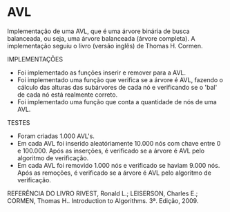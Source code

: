 # AVL
Implementação de uma AVL, que é uma árvore binária de busca balanceada, ou seja, uma árvore balanceada (árvore completa). A implementação seguiu o livro (versão inglês) de Thomas H. Cormen.

IMPLEMENTAÇÕES
- Foi implementado as funções inserir e remover para a AVL.
- Foi implementado uma função que verifica se a árvore é AVL, fazendo o cálculo das alturas das subárvores de cada nó e verificando se o 'bal' de cada nó está realmente correto.
- Foi implementado uma função que conta a quantidade de nós de uma AVL.

TESTES
- Foram criadas 1.000 AVL's.
- Em cada AVL foi inserido aleatóriamente 10.000 nós com chave entre 0 e 100.000. Após as inserções, é verificado se a árvore é AVL pelo algoritmo de verificação.
- Em cada AVL foi removido 1.000 nós e verificado se haviam 9.000 nós. Após as remoções, é verificado se a árvore é AVL pelo algoritmo de verificação.

REFERÊNCIA DO LIVRO
RIVEST, Ronald L.; LEISERSON, Charles E.; CORMEN, Thomas H.. Introduction to Algorithms. 3ª. Edição, 2009.

